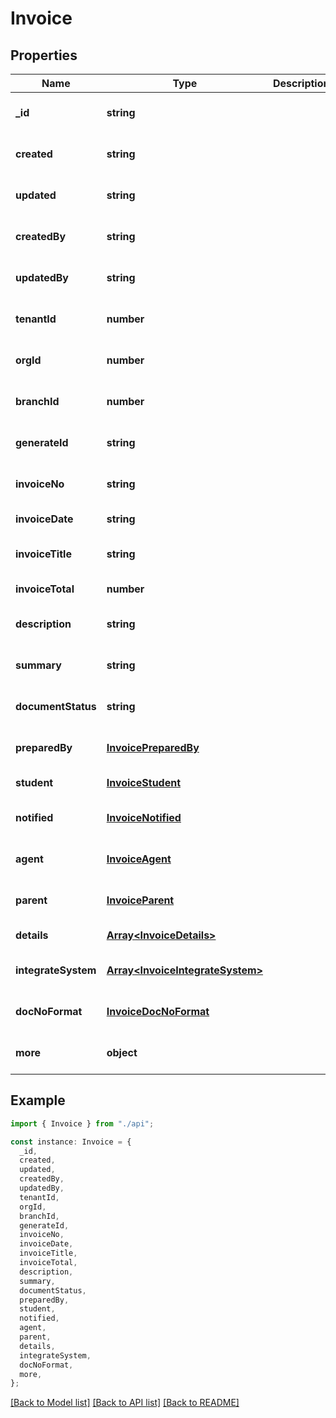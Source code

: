 # Invoice

## Properties

| Name                | Type                                                                 | Description | Notes                             |
| ------------------- | -------------------------------------------------------------------- | ----------- | --------------------------------- |
| **\_id**            | **string**                                                           |             | [optional] [default to undefined] |
| **created**         | **string**                                                           |             | [optional] [default to undefined] |
| **updated**         | **string**                                                           |             | [optional] [default to undefined] |
| **createdBy**       | **string**                                                           |             | [optional] [default to undefined] |
| **updatedBy**       | **string**                                                           |             | [optional] [default to undefined] |
| **tenantId**        | **number**                                                           |             | [optional] [default to undefined] |
| **orgId**           | **number**                                                           |             | [optional] [default to undefined] |
| **branchId**        | **number**                                                           |             | [optional] [default to undefined] |
| **generateId**      | **string**                                                           |             | [optional] [default to undefined] |
| **invoiceNo**       | **string**                                                           |             | [optional] [default to undefined] |
| **invoiceDate**     | **string**                                                           |             | [default to undefined]            |
| **invoiceTitle**    | **string**                                                           |             | [optional] [default to undefined] |
| **invoiceTotal**    | **number**                                                           |             | [default to undefined]            |
| **description**     | **string**                                                           |             | [optional] [default to undefined] |
| **summary**         | **string**                                                           |             | [optional] [default to undefined] |
| **documentStatus**  | **string**                                                           |             | [optional] [default to undefined] |
| **preparedBy**      | [**InvoicePreparedBy**](InvoicePreparedBy.md)                        |             | [optional] [default to undefined] |
| **student**         | [**InvoiceStudent**](InvoiceStudent.md)                              |             | [default to undefined]            |
| **notified**        | [**InvoiceNotified**](InvoiceNotified.md)                            |             | [optional] [default to undefined] |
| **agent**           | [**InvoiceAgent**](InvoiceAgent.md)                                  |             | [optional] [default to undefined] |
| **parent**          | [**InvoiceParent**](InvoiceParent.md)                                |             | [optional] [default to undefined] |
| **details**         | [**Array&lt;InvoiceDetails&gt;**](InvoiceDetails.md)                 |             | [default to undefined]            |
| **integrateSystem** | [**Array&lt;InvoiceIntegrateSystem&gt;**](InvoiceIntegrateSystem.md) |             | [optional] [default to undefined] |
| **docNoFormat**     | [**InvoiceDocNoFormat**](InvoiceDocNoFormat.md)                      |             | [optional] [default to undefined] |
| **more**            | **object**                                                           |             | [optional] [default to undefined] |

## Example

```typescript
import { Invoice } from "./api";

const instance: Invoice = {
  _id,
  created,
  updated,
  createdBy,
  updatedBy,
  tenantId,
  orgId,
  branchId,
  generateId,
  invoiceNo,
  invoiceDate,
  invoiceTitle,
  invoiceTotal,
  description,
  summary,
  documentStatus,
  preparedBy,
  student,
  notified,
  agent,
  parent,
  details,
  integrateSystem,
  docNoFormat,
  more,
};
```

[[Back to Model list]](../README.md#documentation-for-models) [[Back to API list]](../README.md#documentation-for-api-endpoints) [[Back to README]](../README.md)
